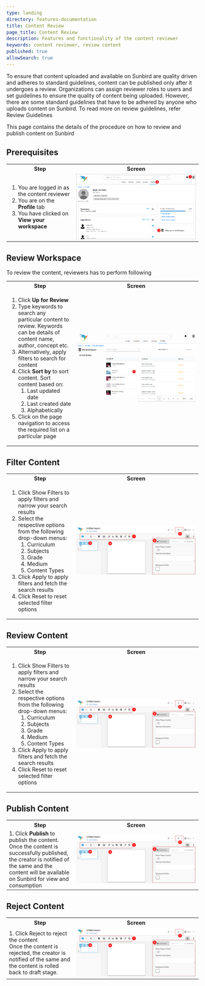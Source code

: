 ```yaml
---
type: landing
directory: features-documentation
title: Content Review
page_title: Content Review
description: Features and functionality of the content reviewer
keywords: content reviewer, review content
published: true
allowSearch: true
---
```

To ensure that content uploaded and available on Sunbird are quality driven and adheres to standard guidelines, content can be published only after it undergoes a review.
Organizations can assign reviewer roles to users and set guidelines to ensure the quality of content being uploaded. However, there are some standard guidelines that have to be adhered by anyone who uploads
content on Sunbird. To read more on review guidelines, refer Review Guidelines

This page contains the details of the procedure on how to review and publish content on Sunbird
 
## Prerequisites

<table>
  <tr>
    <th style="width:35%;">Step</th>
    <th style="width:65%;">Screen</th>
  </tr>
  <tr>
    <td><ol>
   <li>You are logged in as the content reviewer
   <li>You are on the <b>Profile</b> tab
   <li>You have clicked on <b>View your workspace</b></ol>
      </td>
      <td><img src="pages/features-documentation/images/contentreviewer/content_reviewer_profile.png"></td>
  </tr>
 </table>
  
## Review Workspace
  
  To review the content, reviewers has to perform following 
  
  <table>
  <tr>
    <th style="width:35%;">Step</th>
    <th style="width:65%;">Screen</th>
  </tr>
  <tr>
    <td><ol>
     <li>Click <b>Up for Review</b>
     <li>Type keywords to search any particular content to review. Keywords can be details of content name, author, concept etc.
     <li>Alternatively, apply filters to search for content
     <li>Click <b>Sort by</b> to sort content. Sort content based on:
       <ol><li>Last updated date
       <li>Last created date
       <li>Alphabetically </ol>
     <li>Click on the page navigation to access the required list on a particular page</ol>
   </td>
    <td><img src="pages/features-documentation/images/contentreviewer/content_reviewer.png"></td>
  </tr>
  </table>

## Filter Content

<table>
  <tr>
    <th style="width:35%;">Step</th>
    <th style="width:65%;">Screen</th>
  </tr>
  <tr>
    <td><ol>
     <li>Click Show Filters to apply filters and narrow your search results
     <li>Select the respective options from the following drop-down menus:
      <ol><li>Curriculum
          <li>Subjects
          <li>Grade
          <li>Medium
          <li>Content Types </ol>
     <li>Click Apply to apply filters and fetch the search results
     <li>Click Reset to reset selected filter options
      </ol>
   </td>
    <td><img src="pages/features-documentation/images/contenteditor/contenteditor1.png"></td>
  </tr>
  </table>
  
  ## Review Content
  <table>
  <tr>
    <th style="width:35%;">Step</th>
    <th style="width:65%;">Screen</th>
  </tr>
  <tr>
    <td><ol>
     <li>Click Show Filters to apply filters and narrow your search results
     <li>Select the respective options from the following drop-down menus:
      <ol><li>Curriculum
          <li>Subjects
          <li>Grade
          <li>Medium
          <li>Content Types </ol>
     <li>Click Apply to apply filters and fetch the search results
     <li>Click Reset to reset selected filter options
      </ol>
   </td>
    <td><img src="pages/features-documentation/images/contenteditor/contenteditor1.png"></td>
  </tr>
  </table>
  
## Publish Content
<table>
  <tr>
    <th style="width:35%;">Step</th>
    <th style="width:65%;">Screen</th>
  </tr>
  <tr>
   <td>1. Click <b>Publish</b> to publish the content. 
      <br> Once the content is successfully published, the creator is notified of the same and the
    content will be available on Sunbird for view and consumption
     </td>
    <td><img src="pages/features-documentation/images/contenteditor/contenteditor1.png"></td>
  </tr>
  </table>
  
  ## Reject Content
  <table>
  <tr>
    <th style="width:35%;">Step</th>
    <th style="width:65%;">Screen</th>
  </tr>
  <tr>
   <td>1. Click Reject to reject the content 
  <br>Once the content is rejected, the creator is notified of the same and the content is rolled back to draft stage.
     </td>
    <td><img src="pages/features-documentation/images/contenteditor/contenteditor1.png"></td>
  </tr>
  </table>
